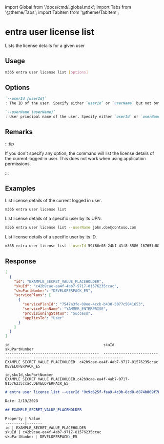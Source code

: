 <!-- DISCLAIMER: All secrets, passwords, and sensitive values in this document are examples only and not real credentials. -->
import Global from '/docs/cmd/_global.mdx';
import Tabs from '@theme/Tabs';
import TabItem from '@theme/TabItem';

# entra user license list

Lists the license details for a given user

## Usage

```sh
m365 entra user license list [options]
```

## Options

```md definition-list
`--userId [userId]`
: The ID of the user. Specify either `userId` or `userName` but not both.

`--userName [userName]`
: User principal name of the user. Specify either `userId` or `userName` but not both.
```

<Global />

## Remarks

:::tip

If you don't specify any option, the command will list the license details of the current logged in user. This does not work when using application permissions.

:::

## Examples

List license details of the current logged in user.

```sh
m365 entra user license list
```

List license details of a specific user by its UPN.

```sh
m365 entra user license list --userName john.doe@contoso.com
```

List license details of a specific user by its ID.

```sh
m365 entra user license list --userId 59f80e08-24b1-41f8-8586-16765fd830d3
```

## Response

<Tabs>
  <TabItem value="JSON">

  ```json
  [
    {
      "id": "EXAMPLE_SECRET_VALUE_PLACEHOLDER",
      "skuId": "c42b9cae-ea4f-4ab7-9717-81576235ccac",
      "skuPartNumber": "DEVELOPERPACK_E5",
      "servicePlans": [
        {
          "servicePlanId": "7547a3fe-08ee-4ccb-b430-5077c5041653",
          "servicePlanName": "YAMMER_ENTERPRISE",
          "provisioningStatus": "Success",
          "appliesTo": "User"
        }
      ]
    }
  ]
  ```

  </TabItem>
  <TabItem value="Text">

  ```text
  id                                           skuId                                 skuPartNumber
  -------------------------------------------  ------------------------------------  -----------------------------------------
  EXAMPLE_SECRET_VALUE_PLACEHOLDER  c42b9cae-ea4f-4ab7-9717-81576235ccac  DEVELOPERPACK_E5
  ```

  </TabItem>
  <TabItem value="CSV">

  ```csv
  id,skuId,skuPartNumber
  EXAMPLE_SECRET_VALUE_PLACEHOLDER,c42b9cae-ea4f-4ab7-9717-81576235ccac,DEVELOPERPACK_E5
  ```

  </TabItem>
  <TabItem value="Markdown">

  ```md
  # entra user license list --userId "0c9c625f-faa9-4c3b-8cd8-d874b869f78c"

  Date: 2/19/2023

  ## EXAMPLE_SECRET_VALUE_PLACEHOLDER

  Property | Value
  ---------|-------
  id | EXAMPLE_SECRET_VALUE_PLACEHOLDER
  skuId | c42b9cae-ea4f-4ab7-9717-81576235ccac
  skuPartNumber | DEVELOPERPACK\_E5
  ```

  </TabItem>
</Tabs>
